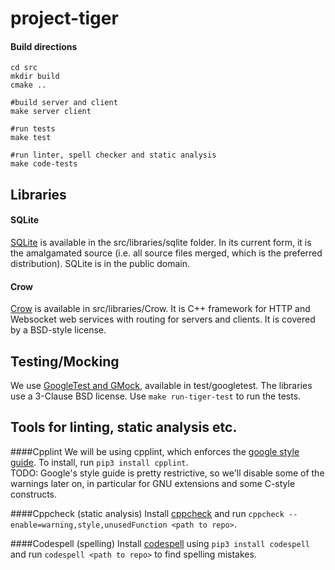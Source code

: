 # project-tiger

#### Build directions
```
cd src
mkdir build
cmake ..

#build server and client
make server client

#run tests
make test

#run linter, spell checker and static analysis
make code-tests
```

## Libraries
#### SQLite
[SQLite](https://www.sqlite.org/) is available in the src/libraries/sqlite folder. In its current form, it is the amalgamated source (i.e. all source files merged, which is the preferred distribution). SQLite is in the public domain.

#### Crow
[Crow](https://github.com/CrowCpp/Crow) is available in src/libraries/Crow. It is C++ framework for HTTP and Websocket web services with routing for servers and clients. It is covered by a BSD-style license.

## Testing/Mocking
We use [GoogleTest and GMock](https://github.com/google/googletest), available in test/googletest. The libraries use a 3-Clause BSD license. Use `make run-tiger-test` to run the tests.  

## Tools for linting, static analysis etc.
####Cpplint
We will be using cpplint, which enforces the [google style guide](https://google.github.io/styleguide/cppguide.html). To install, run `pip3 install cpplint`.  
TODO: Google's style guide is pretty restrictive, so we'll disable some of the warnings later on, in particular for GNU extensions and some C-style constructs.


####Cppcheck (static analysis)
Install [cppcheck](https://cppcheck.sourceforge.io/) and run `cppcheck --enable=warning,style,unusedFunction <path to repo>`.  

####Codespell (spelling)
Install [codespell](https://github.com/codespell-project/codespell) using `pip3 install codespell` and run `codespell <path to repo>` to find spelling mistakes.
